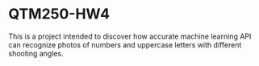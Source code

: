 # QTM250-HW4
This is a project intended to discover how accurate machine learning API can recognize photos of numbers and uppercase letters with different shooting angles.
